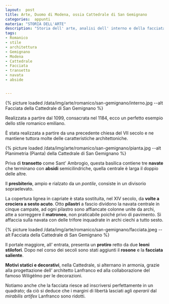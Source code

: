 ```yaml
---
layout:  post
title: Arte, Duomo di Modena, ossia Cattedrale di San Gemignano
categories:  appunti
materia: "STORIA DELL'ARTE"
description: "Storia dell' arte, analisi dell' interno e della facciata della Cattedrale di San Gemignano a Modena."
tags:
- Romanico
- stile
- architettura
- Gemignano
- Modena
- Cattedrale
- Facciata
- transetto
- navata
- abside


---
```



{% picture loaded /data/img/arte/romanico/san-gemignano/interno.jpg --alt Facciata della Cattedrale di San Gemignano %}


Realizzata a partire dal 1099, consacrata nel 1184, ecco un perfetto esempio dello stile romanico emiliano. 

È stata realizzata a partire da una precedente chiesa del VII secolo e ne mantiene tuttora molte delle caratteristiche architettoniche.

{% picture loaded /data/img/arte/romanico/san-gemignano/pianta.jpg --alt Planimetria (Pianta) della Cattedrale di San Gemignano %}


Priva di **transetto** come Sant' Ambrogio, questa basilica contiene tre **navate** che terminano con **absidi** semicilindriche, quella centrale è larga il doppio delle altre. 

Il **presbiterio**, ampio e rialzato da un _pontile_, consiste in un divisorio sopraelevato. 

La copertura lignea in capriate è stata sostituita, nel XIV secolo, da **volte a crociera a sesto acuto**. Otto **pilastri** a fascio dividono la navata centrale in cinque campate, ad ogni pilastro sono affiancate colonne unite da archi, atte a sorreggere il **matroneo**, non praticabile poiché privo di pavimento. Si affaccia sulla navata con delle trifore inquadrate in archi ciechi a tutto sesto. 

{% picture loaded /data/img/arte/romanico/san-gemignano/facciata.jpeg --alt Facciata della Cattedrale di San Gemignano %}


Il portale maggiore, all' entrata, presenta un **protiro** retto da due **leoni stilofori**. Dopo nel corso dei secoli sono stati aggiunti il **rosone** e la **facciata saliente**.

**Motivi statici e decorativi**, nella Cattedrale, si alternano in armonia, grazie alla progettazione dell' architetto Lanfranco ed alla collaborazione del famoso Wiligèlmo per le decorazioni. 

Notiamo anche che la facciata riesce ad inscriversi perfettamente in un quadrato; da ciò si deduce che i margini di libertà lasciati agli _operarii_ dal _mirabilis artifex_ Lanfranco sono ridotti. 